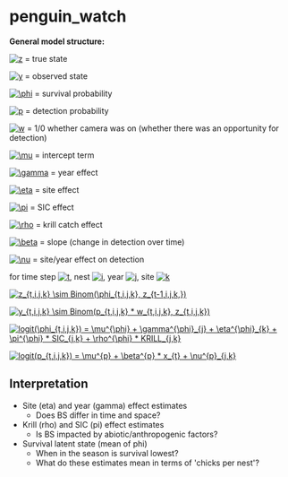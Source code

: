 # penguin_watch

**General model structure:**

<a href="https://www.codecogs.com/eqnedit.php?latex=z" target="_blank"><img src="https://latex.codecogs.com/gif.latex?z" title="z" /></a> = true state

<a href="https://www.codecogs.com/eqnedit.php?latex=y" target="_blank"><img src="https://latex.codecogs.com/gif.latex?y" title="y" /></a> = observed state

<a href="https://www.codecogs.com/eqnedit.php?latex=\phi" target="_blank"><img src="https://latex.codecogs.com/gif.latex?\phi" title="\phi" /></a> = survival probability

<a href="https://www.codecogs.com/eqnedit.php?latex=p" target="_blank"><img src="https://latex.codecogs.com/gif.latex?p" title="p" /></a> = detection probability

<a href="https://www.codecogs.com/eqnedit.php?latex=w" target="_blank"><img src="https://latex.codecogs.com/gif.latex?w" title="w" /></a> = 1/0 whether camera was on (whether there was an opportunity for detection)

<a href="https://www.codecogs.com/eqnedit.php?latex=\mu" target="_blank"><img src="https://latex.codecogs.com/gif.latex?\mu" title="\mu" /></a> = intercept term

<a href="https://www.codecogs.com/eqnedit.php?latex=\gamma" target="_blank"><img src="https://latex.codecogs.com/gif.latex?\gamma" title="\gamma" /></a> = year effect

<a href="https://www.codecogs.com/eqnedit.php?latex=\eta" target="_blank"><img src="https://latex.codecogs.com/gif.latex?\eta" title="\eta" /></a> = site effect

<a href="https://www.codecogs.com/eqnedit.php?latex=\pi" target="_blank"><img src="https://latex.codecogs.com/gif.latex?\pi" title="\pi" /></a> = SIC effect

<a href="https://www.codecogs.com/eqnedit.php?latex=\rho" target="_blank"><img src="https://latex.codecogs.com/gif.latex?\rho" title="\rho" /></a> = krill catch effect

<a href="https://www.codecogs.com/eqnedit.php?latex=\beta" target="_blank"><img src="https://latex.codecogs.com/gif.latex?\beta" title="\beta" /></a> = slope (change in detection over time)

<a href="https://www.codecogs.com/eqnedit.php?latex=\nu" target="_blank"><img src="https://latex.codecogs.com/gif.latex?\nu" title="\nu" /></a> = site/year effect on detection

for time step <a href="https://www.codecogs.com/eqnedit.php?latex=t" target="_blank"><img src="https://latex.codecogs.com/gif.latex?t" title="t" /></a>, nest <a href="https://www.codecogs.com/eqnedit.php?latex=i" target="_blank"><img src="https://latex.codecogs.com/gif.latex?i" title="i" /></a>, year <a href="https://www.codecogs.com/eqnedit.php?latex=j" target="_blank"><img src="https://latex.codecogs.com/gif.latex?j" title="j" /></a>, site <a href="https://www.codecogs.com/eqnedit.php?latex=k" target="_blank"><img src="https://latex.codecogs.com/gif.latex?k" title="k" /></a>


<a href="https://www.codecogs.com/eqnedit.php?latex=z_{t,i,j,k}&space;\sim&space;Binom(\phi_{t,i,j,k},&space;z_{t-1,i,j,k,})" target="_blank"><img src="https://latex.codecogs.com/gif.latex?z_{t,i,j,k}&space;\sim&space;Binom(\phi_{t,i,j,k},&space;z_{t-1,i,j,k,})" title="z_{t,i,j,k} \sim Binom(\phi_{t,i,j,k}, z_{t-1,i,j,k,})" /></a>

<a href="https://www.codecogs.com/eqnedit.php?latex=y_{t,i,j,k}&space;\sim&space;Binom(p_{t,i,j,k}&space;*&space;w_{t,i,j,k},&space;z_{t,i,j,k})" target="_blank"><img src="https://latex.codecogs.com/gif.latex?y_{t,i,j,k}&space;\sim&space;Binom(p_{t,i,j,k}&space;*&space;w_{t,i,j,k},&space;z_{t,i,j,k})" title="y_{t,i,j,k} \sim Binom(p_{t,i,j,k} * w_{t,i,j,k}, z_{t,i,j,k})" /></a>

<a href="https://www.codecogs.com/eqnedit.php?latex=logit(\phi_{t,i,j,k})&space;=&space;\mu^{\phi}&space;&plus;&space;\gamma^{\phi}_{j}&space;&plus;&space;\eta^{\phi}_{k}&space;&plus;&space;\pi^{\phi}&space;*&space;SIC_{j,k}&space;&plus;&space;\rho^{\phi}&space;*&space;KRILL_{j,k}" target="_blank"><img src="https://latex.codecogs.com/gif.latex?logit(\phi_{t,i,j,k})&space;=&space;\mu^{\phi}&space;&plus;&space;\gamma^{\phi}_{j}&space;&plus;&space;\eta^{\phi}_{k}&space;&plus;&space;\pi^{\phi}&space;*&space;SIC_{j,k}&space;&plus;&space;\rho^{\phi}&space;*&space;KRILL_{j,k}" title="logit(\phi_{t,i,j,k}) = \mu^{\phi} + \gamma^{\phi}_{j} + \eta^{\phi}_{k} + \pi^{\phi} * SIC_{j,k} + \rho^{\phi} * KRILL_{j,k}" /></a>

<a href="https://www.codecogs.com/eqnedit.php?latex=logit(p_{t,i,j,k})&space;=&space;\mu^{p}&space;&plus;&space;\beta^{p}&space;*&space;x_{t}&space;&plus;&space;\nu^{p}_{j,k}" target="_blank"><img src="https://latex.codecogs.com/gif.latex?logit(p_{t,i,j,k})&space;=&space;\mu^{p}&space;&plus;&space;\beta^{p}&space;*&space;x_{t}&space;&plus;&space;\nu^{p}_{j,k}" title="logit(p_{t,i,j,k}) = \mu^{p} + \beta^{p} * x_{t} + \nu^{p}_{j,k}" /></a>



## Interpretation
- Site (eta) and year (gamma) effect estimates
    - Does BS differ in time and space?
- Krill (rho) and SIC (pi) effect estimates
    - Is BS impacted by abiotic/anthropogenic factors?
- Survival latent state (mean of phi)
    - When in the season is survival lowest?
    - What do these estimates mean in terms of 'chicks per nest'?
